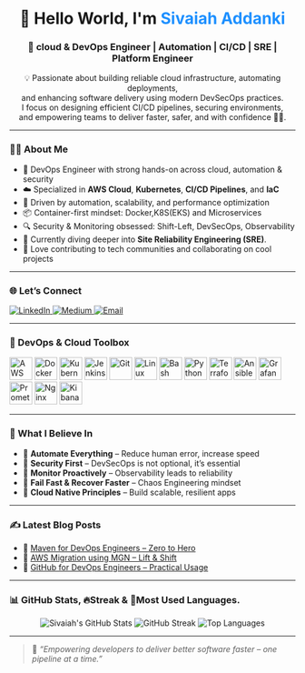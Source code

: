 <!-- Enhanced GitHub Profile README -->

<h1 align="center">👋 Hello World, I'm <span style="color:#1E90FF;">Sivaiah Addanki</span></h1>
<h3 align="center">🚀 cloud & DevOps Engineer | Automation | CI/CD | SRE | Platform Engineer</h3>

<p align="center">
  💡 Passionate about building reliable cloud infrastructure, automating deployments,<br>
  and enhancing software delivery using modern DevSecOps practices. <br>
  I focus on designing efficient CI/CD pipelines, securing environments,<br>
  and empowering teams to deliver faster, safer, and with confidence 🚀🔧.
</p>



  

---

### 👨‍💻 About Me

- 🔧 DevOps Engineer with strong hands-on across cloud, automation & security
- ☁️ Specialized in **AWS Cloud**, **Kubernetes**, **CI/CD Pipelines**, and **IaC**
- 🧩 Driven by automation, scalability, and performance optimization
- 📦 Container-first mindset: Docker,K8S(EKS) and Microservices
- 🔍 Security & Monitoring obsessed: Shift-Left, DevSecOps, Observability
- 🌱 Currently diving deeper into **Site Reliability Engineering (SRE)**.
- 🤝 Love contributing to tech communities and collaborating on cool projects

---

### 🌐 Let’s Connect

<p align="left">
  <a href="https://www.linkedin.com/in/sivaiah-addanki-067bb62b9" target="_blank">
    <img src="https://img.shields.io/badge/LinkedIn-blue?style=for-the-badge&logo=linkedin" alt="LinkedIn">
  </a>
  <a href="https://medium.com/@sivaiahaddanki999" target="_blank">
    <img src="https://img.shields.io/badge/Medium-black?style=for-the-badge&logo=medium" alt="Medium">
  </a>
  <a href="mailto:sivadevopsengineer19@gmail.com" target="_blank">
    <img src="https://img.shields.io/badge/Gmail-D14836?style=for-the-badge&logo=gmail&logoColor=white" alt="Email">
  </a>
</p>

---

### 🚀 DevOps & Cloud Toolbox

<p align="left">
  <img src="https://www.vectorlogo.zone/logos/amazon_aws/amazon_aws-icon.svg" width="40" title="AWS"/>
  <img src="https://cdn.jsdelivr.net/gh/devicons/devicon/icons/docker/docker-original.svg" width="40" title="Docker"/>
  <img src="https://cdn.jsdelivr.net/gh/devicons/devicon/icons/kubernetes/kubernetes-plain.svg" width="40" title="Kubernetes"/>
  <img src="https://cdn.jsdelivr.net/gh/devicons/devicon/icons/jenkins/jenkins-original.svg" width="40" title="Jenkins"/>
  <img src="https://cdn.jsdelivr.net/gh/devicons/devicon/icons/git/git-original.svg" width="40" title="Git"/>
  <img src="https://cdn.jsdelivr.net/gh/devicons/devicon/icons/linux/linux-original.svg" width="40" title="Linux"/>
  <img src="https://cdn.jsdelivr.net/gh/devicons/devicon/icons/bash/bash-original.svg" width="40" title="Bash"/>
  <img src="https://cdn.jsdelivr.net/gh/devicons/devicon/icons/python/python-original.svg" width="40" title="Python"/>
  <img src="https://cdn.jsdelivr.net/gh/devicons/devicon/icons/terraform/terraform-original.svg" width="40" title="Terraform"/>
  <img src="https://www.vectorlogo.zone/logos/ansible/ansible-icon.svg" width="40" title="Ansible"/>
  <img src="https://www.vectorlogo.zone/logos/grafana/grafana-icon.svg" width="40" title="Grafana"/>
  <img src="https://www.vectorlogo.zone/logos/prometheusio/prometheusio-icon.svg" width="40" title="Prometheus"/>
  <img src="https://www.vectorlogo.zone/logos/nginx/nginx-icon.svg" width="40" title="Nginx"/>
  <img src="https://www.vectorlogo.zone/logos/elasticco_kibana/elasticco_kibana-icon.svg" width="40" title="Kibana"/>
</p>

---

### 🧠 What I Believe In

- 📌 **Automate Everything** – Reduce human error, increase speed
- 📌 **Security First** – DevSecOps is not optional, it’s essential
- 📌 **Monitor Proactively** – Observability leads to reliability
- 📌 **Fail Fast & Recover Faster** – Chaos Engineering mindset
- 📌 **Cloud Native Principles** – Build scalable, resilient apps

---

### ✍️ Latest Blog Posts

- 📘 [Maven for DevOps Engineers – Zero to Hero](https://medium.com/@sivaiahaddanki999)
- 🚚 [AWS Migration using MGN – Lift & Shift](https://medium.com/@sivaiahaddanki999)
- 🔧 [GitHub for DevOps Engineers – Practical Usage](https://medium.com/@sivaiahaddanki999)

---


### 📊 GitHub Stats, 🔥Streak & 📘Most Used Languages.

<p align="center">
  <img src="https://github-readme-stats.vercel.app/api?username=siva1369&show_icons=true&theme=radical" alt="Sivaiah's GitHub Stats" />
  <img src="https://streak-stats.demolab.com?user=siva1369&theme=radical&hide_border=false" alt="GitHub Streak" />
  <img src="https://github-readme-stats.vercel.app/api/top-langs/?username=siva1369&layout=compact&theme=radical" alt="Top Languages" />
</p>


---

> 🚀 *“Empowering developers to deliver better software faster – one pipeline at a time.”*

